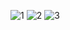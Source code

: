 
![1](https://user-images.githubusercontent.com/83319306/156960175-aff7c6d1-4e58-42a7-b44b-333c579d0a92.png)
![2](https://user-images.githubusercontent.com/83319306/156960180-26efed2f-bfa8-4fcc-9ab7-8d503ba70724.png)
![3](https://user-images.githubusercontent.com/83319306/156960189-6a8d0578-cf30-4f98-a3dc-e9cc6bf4bc03.png)


